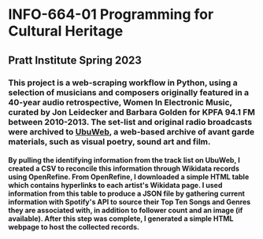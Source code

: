 # INFO-664-01 Programming for Cultural Heritage 
## Pratt Institute Spring 2023

### This project is a web-scraping workflow in Python, using a selection of musicians and composers originally featured in a 40-year audio retrospective, **Women In Electronic Music**, curated by Jon Leidecker and Barbara Golden for KPFA 94.1 FM between 2010-2013. The set-list and original radio broadcasts were archived to [UbuWeb](https://ubu.com/sound/leidecker.html), a web-based archive of avant garde materials, such as visual poetry, sound art and film. 


#### By pulling the identifying information from the track list on UbuWeb, I created a CSV to reconcile this information through Wikidata records using OpenRefine. From OpenRefine, I downloaded a simple HTML table which contains hyperlinks to each artist's Wikidata page. I used information from this table to produce a JSON file by gathering current information with Spotify's API to source their **Top Ten Songs** and **Genres** they are associated with, in addition to follower count and an image (if available). After this step was complete, I generated a simple HTML webpage to host the collected records. 


